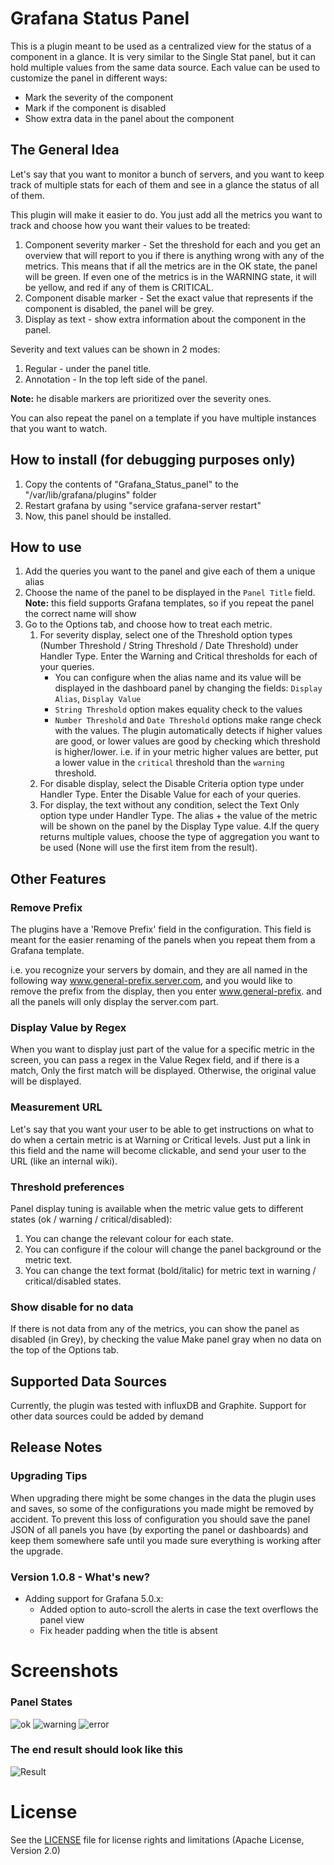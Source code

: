 # Grafana Status Panel

This is a plugin meant to be used as a centralized view for the status of a component in a glance. It is very similar to the Single Stat panel, but it can hold multiple values from the same data source. 
Each value can be used to customize the panel in different ways: 

* Mark the severity of the component
* Mark if the component is disabled
* Show extra data in the panel about the component  

## The General Idea
Let's say that you want to monitor a bunch of servers, and you want to keep track of multiple stats for each of them and see in a glance the status of all of them.

This plugin will make it easier to do. You just add all the metrics you want to track and choose how you want their values to be treated:

1. Component severity marker - Set the threshold for each and you get an overview that will report to you if there is anything wrong with any of the metrics. This means that if all the metrics are in the OK state, the panel will be green. If even one of the metrics is in the WARNING state, it will be yellow, and red if any of them is CRITICAL.
2. Component disable marker - Set the exact value that represents if the component is disabled, the panel will be grey.
3. Display as text - show extra information about the component in the panel.

Severity and text values can be shown in 2 modes:

1. Regular - under the panel title.
2. Annotation - In the top left side of the panel.

**Note:** he disable markers are prioritized over the severity ones.

You can also repeat the panel on a template if you have multiple instances that you want to watch.

## How to install (for debugging purposes only)

1. Copy the contents of "Grafana_Status_panel" to the "/var/lib/grafana/plugins" folder
2. Restart grafana by using "service grafana-server restart"
3. Now, this panel should be installed.

## How to use

1. Add the queries you want to the panel and give each of them a unique alias
2. Choose the name of the panel to be displayed in the `Panel Title` field.
  **Note:** this field supports Grafana templates, so if you repeat the panel the correct name will show
3. Go to the Options tab, and choose how to treat each metric. 
	1. For severity display, select one of the Threshold option types (Number Threshold / String Threshold / Date Threshold) under Handler Type. Enter the Warning and Critical thresholds for each of your queries.
		* You can configure when the alias name and its value will be displayed in the dashboard panel by changing the fields: `Display Alias`, `Display Value`
		* `String Threshold` option makes equality check to the values
		* `Number Threshold` and `Date Threshold` options make range check with the values. The plugin automatically detects if higher values are good, or lower values are good by checking which threshold is higher/lower. i.e. if in your metric higher values are better, put a lower value in the `critical` threshold than the `warning` threshold.
	2. For disable display, select the Disable Criteria option type under Handler Type. Enter the Disable Value for each of your queries.
	3. For display, the text without any condition, select the Text Only option type under Handler Type. The alias + the value of the metric will be shown on the panel by the Display Type value.
4.If the query returns multiple values, choose the type of aggregation you want to be used (None will use the first item from the result).

## Other Features

### Remove Prefix

The plugins have a 'Remove Prefix' field in the configuration. This field is meant for the easier renaming of the panels when you repeat them from a Grafana template.

i.e. you recognize your servers by domain, and they are all named in the following way www.general-prefix.server.com, and you would like to remove the prefix from the display, then you enter www.general-prefix. and all the panels will only display the server.com part.

### Display Value by Regex

When you want to display just part of the value for a specific metric in the screen, you can pass a regex in the Value Regex field, and if there is a match, Only the first match will be displayed. Otherwise, the original value will be displayed.

### Measurement URL

Let's say that you want your user to be able to get instructions on what to do when a certain metric is at Warning or Critical levels. Just put a link in this field and the name will become clickable, and send your user to the URL (like an internal wiki).

### Threshold preferences

Panel display tuning is available when the metric value gets to different states (ok / warning / critical/disabled):

1. You can change the relevant colour for each state.
2. You can configure if the colour will change the panel background or the metric text.
3. You can change the text format (bold/italic) for metric text in warning / critical/disabled states.

### Show disable for no data

If there is not data from any of the metrics, you can show the panel as disabled (in Grey), by checking the value Make panel gray when no data on the top of the Options tab.

## Supported Data Sources
Currently, the plugin was tested with influxDB and Graphite. Support for other data sources could be added by demand

## Release Notes

### Upgrading Tips

When upgrading there might be some changes in the data the plugin uses and saves, so some of the configurations you made might be removed by accident. 
To prevent this loss of configuration you should save the panel JSON of all panels you have (by exporting the panel or dashboards) and keep them somewhere safe until you made sure everything is working after the upgrade.
### Version 1.0.8 - What's new?

* Adding support for Grafana 5.0.x:
    - Added option to auto-scroll the alerts in case the text overflows the panel view
	- Fix header padding when the title is absent

# Screenshots

### Panel States

![ok](https://github.com/Vonage/Grafana_Status_panel/blob/develop/src/img/ok.png?raw=true)
![warning](https://github.com/Vonage/Grafana_Status_panel/blob/develop/src/img/warning.png?raw=true)
![error](https://github.com/Vonage/Grafana_Status_panel/blob/develop/src/img/error.png?raw=true)

### The end result should look like this

![Result](https://github.com/Vonage/Grafana_Status_panel/blob/develop/src/img/environment_snapshot.png?raw=true)

# License

See the [LICENSE](https://github.com/Vonage/Grafana_Status_panel/blob/master/LICENSE.txt) file for license rights and limitations (Apache License, Version 2.0)
